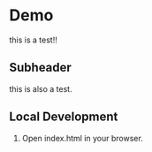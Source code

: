 # Demo

this is a test!!

## Subheader

this is also a test.

## Local Development

1. Open index.html in your browser.
